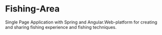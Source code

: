 # Fishing-Area
Single Page Application with Spring and Angular.Web-platform for creating and sharing fishing  experience and fishing techniques.
